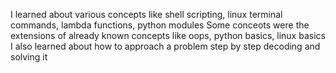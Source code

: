 I learned about various concepts like shell scripting, linux terminal commands, lambda functions, python modules
Some conceots were the extensions of already known concepts like oops, python basics, linux basics
I also learned about how to approach a problem step by step decoding and solving it 
